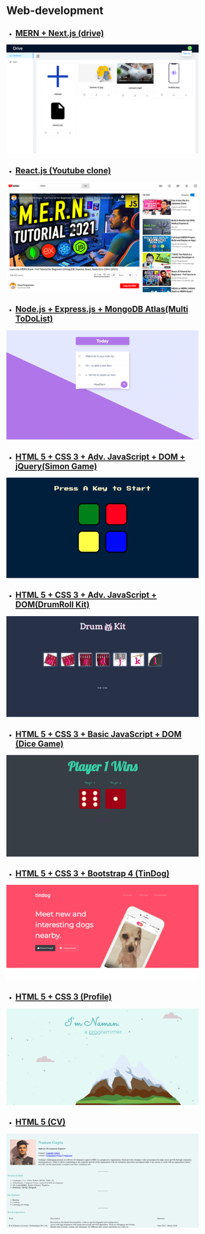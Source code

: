 # Web-development
* ## [MERN + Next.js (drive)](https://github.com/namangupta-98/Web-Dev/tree/master/GDriveProject)
![drive](https://github.com/namangupta-98/Web-Dev/blob/master/Sample-images/drive.png)
* ## [React.js (Youtube clone)](https://clone-youtube-clone.herokuapp.com/)
![youtube_video](https://github.com/namangupta-98/Web-Dev/blob/master/Sample-images/youtube_video.png)
* ## [Node.js + Express.js + MongoDB Atlas(Multi ToDoList)](https://cryptic-gorge-24082.herokuapp.com/)
![list](https://github.com/namangupta-98/Web-Dev/blob/master/Sample-images/todolist.png)
* ## [HTML 5 + CSS 3 + Adv. JavaScript + DOM + jQuery(Simon Game)](https://namangupta-98.github.io/Web-Dev/Simon%20Game/index.html)
![simon](https://github.com/namangupta-98/Web-Dev/blob/master/Sample-images/simon-game.png)
* ## [HTML 5 + CSS 3 + Adv. JavaScript + DOM(DrumRoll Kit)](https://namangupta-98.github.io/Web-Dev/Adv.%20JS%20%26%20DOM%20DrumRoll%20Kit/index.html)
![drum](https://github.com/namangupta-98/Web-Dev/blob/master/Sample-images/drum.png)
* ## [HTML 5 + CSS 3 + Basic JavaScript + DOM (Dice Game)](https://namangupta-98.github.io/Web-Dev/DOM-DiceGame/index.html)
![dice](https://github.com/namangupta-98/Web-Dev/blob/master/Sample-images/dice.png)
* ## [HTML 5 + CSS 3 + Bootstrap 4 (TinDog)](https://namangupta-98.github.io/Web-Dev/Tindog/index.html)
![tindog](https://github.com/namangupta-98/Web-Dev/blob/master/Sample-images/tindog.png)
* ## [HTML 5 + CSS 3 (Profile)](https://namangupta-98.github.io/Web-Dev/index.html)
![cv2](https://github.com/namangupta-98/Web-Dev/blob/master/Sample-images/cv2.png)
* ## [HTML 5 (CV)](https://namangupta.tech/profile.html)
![cv1](https://github.com/namangupta-98/Web-Dev/blob/master/Sample-images/cv1.png)







